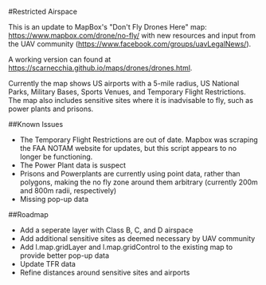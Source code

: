 #Restricted Airspace

This is an update to MapBox's "Don't Fly Drones Here" map: https://www.mapbox.com/drone/no-fly/ with new resources and input from the UAV community (https://www.facebook.com/groups/uavLegalNews/).

A working version can found at https://scarnecchia.github.io/maps/drones/drones.html.

Currently the map shows US airports with a 5-mile radius, US National Parks, Military Bases, Sports Venues, and Temporary Flight Restrictions. The map also includes sensitive sites where it is inadvisable to fly, such as power plants and prisons.

##Known Issues
- The Temporary Flight Restrictions are out of date. Mapbox was scraping the FAA NOTAM website for updates, but this script appears to no longer be functioning.
- The Power Plant data is suspect
- Prisons and Powerplants are currently using point data, rather than polygons, making the no fly zone around them arbitrary (currently 200m and 800m radii, respectively)
- Missing pop-up data

##Roadmap
- Add a seperate layer with Class B, C, and D airspace
- Add additional sensitive sites as deemed necessary by UAV community
- Add l.map.gridLayer and l.map.gridControl to the existing map to provide better pop-up data
- Update TFR data
- Refine distances around sensitive sites and airports